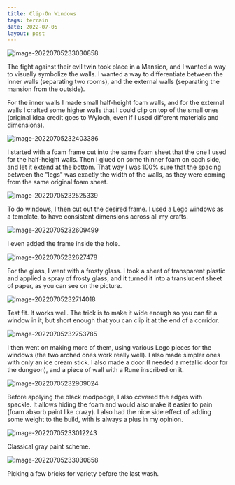 ```yaml
---
title: Clip-On Windows
tags: terrain
date: 2022-07-05
layout: post
---
```


![image-20220705233030858](image-20220705233030858.png)

The fight against their evil twin took place in a Mansion, and I wanted a way to visually symbolize the walls. I wanted a way to differentiate between the inner walls (separating two rooms), and the external walls (separating the mansion from the outside). 

For the inner walls I made small half-height foam walls, and for the external walls I crafted some higher walls that I could clip on top of the small ones (original idea credit goes to Wyloch, even if I used different materials and dimensions).

![image-20220705232403386](image-20220705232403386.png)

I started with a foam frame cut into the same foam sheet that the one I used for the half-height walls. Then I glued on some thinner foam on each side, and let it extend at the bottom. That way I was 100% sure that the spacing between the "legs" was exactly the width of the walls, as they were coming from the same original foam sheet.

![image-20220705232525339](image-20220705232525339.png)

To do windows, I then cut out the desired frame. I used a Lego windows as a template, to have consistent dimensions across all my crafts.

![image-20220705232609499](image-20220705232609499.png)

I even added the frame inside the hole.

![image-20220705232627478](image-20220705232627478.png)

For the glass, I went with a frosty glass. I took a sheet of transparent plastic and applied a spray of frosty glass, and it turned it into a translucent sheet of paper, as you can see on the picture.

![image-20220705232714018](image-20220705232714018.png)

Test fit. It works well. The trick is to make it wide enough so you can fit a window in it, but short enough that you can clip it at the end of a corridor.

![image-20220705232753785](image-20220705232753785.png)

I then went on making more of them, using various Lego pieces for the windows (the two arched ones work really well). I also made simpler ones with only an ice cream stick. I also made a door (I needed a metallic door for the dungeon), and a piece of wall with a Rune inscribed on it.

![image-20220705232909024](image-20220705232909024.png)

Before applying the black modpodge, I also covered the edges with spackle. It allows hiding the foam and would also make it easier to pain (foam absorb paint like crazy). I also had the nice side effect of adding some weight to the build, with is always a plus in my opinion.

![image-20220705233012243](image-20220705233012243.png)

Classical gray paint scheme.

![image-20220705233030858](image-20220705233030858.png)

Picking a few bricks for variety before the last wash.

